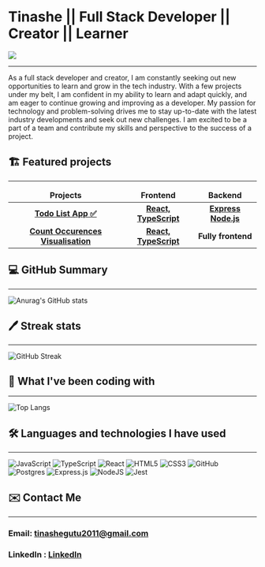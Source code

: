 # Tinashe || Full Stack Developer || Creator || Learner 
![](https://komarev.com/ghpvc/?username=tinashe-gutu&style=flat-square&color=blueviolet)

<hr>
As a full stack developer and creator, I am constantly seeking out new opportunities to learn and grow in the tech industry. With a few projects under my belt, I am confident in my ability to learn and adapt quickly, and am eager to continue growing and improving as a developer. My passion for technology and problem-solving drives me to stay up-to-date with the latest industry developments and seek out new challenges. I am excited to be a part of a team and contribute my skills and perspective to the success of a project.

## 🏗️ Featured projects
<hr>

<table>
  <thead align="center">
    <tr border: none;>
      <td><b>Projects</b></td>
      <td><b>Frontend</b></td>
      <td><b>Backend</b></td>
      <!--<td><b>Documentation</b></td>-->
    </tr>
  </thead>
  <tbody>
  <tbody align="center">
    <tr>
      <td><a href="https://app.netlify.com/sites/illustrious-froyo-1c4560" target="_blank"><b>Todo List App ✅<b></a></td>
      <td><a href="https://github.com/tinashe-gutu/to-do-list-frontend"><b>React, TypeScript</b></a></td>
      <td><a href="https://github.com/tinashe-gutu/to-do-list-backend"><b>Express Node.js</b></a></td>
      <!--<td><a href="addlinkhere"><b>Documentation</b></a></td>-->
    </tr>
    <tr>
      <td><a href="https://count-occurences-vis.netlify.app/" target="_blank"><b>Count Occurences Visualisation<b></a></td>
      <td><a href="https://github.com/tinashe-gutu/count-occurrences"><b>React, TypeScript</b></a></td>
      <td><b>Fully frontend</b></a></td>
      <!--<td><a href="addlinkhere"><b>Documentation</b></a></td>-->
    </tr>
  </tbody>
</table>


## 💻 GitHub Summary
<hr>

![Anurag's GitHub stats](https://github-readme-stats.vercel.app/api?username=tinashe-gutu&count_private=true&show_icons=true&theme=midnight-purple&card_width=550)

## 🖊️ Streak stats

<hr>

![GitHub Streak](https://streak-stats.demolab.com/?user=tinashe-gutu&theme=midnight-purple)

## 🧰 What I've been coding with

<hr>

![Top Langs](https://github-readme-stats.vercel.app/api/top-langs/?username=tinashe-gutu&layout=compact&theme=midnight-purple&card_width=500)


## 🛠️ Languages and technologies I have used
<hr>

![JavaScript](https://img.shields.io/badge/javascript-%23323330.svg?style=for-the-badge&logo=javascript&logoColor=%23F7DF1E)
![TypeScript](https://img.shields.io/badge/typescript-%23007ACC.svg?style=for-the-badge&logo=typescript&logoColor=white)
![React](https://img.shields.io/badge/react-%2320232a.svg?style=for-the-badge&logo=react&logoColor=%2361DAFB)
![HTML5](https://img.shields.io/badge/html5-%23E34F26.svg?style=for-the-badge&logo=html5&logoColor=white)
![CSS3](https://img.shields.io/badge/css3-%231572B6.svg?style=for-the-badge&logo=css3&logoColor=white)
![GitHub](https://img.shields.io/badge/github-%23121011.svg?style=for-the-badge&logo=github&logoColor=white)
![Postgres](https://img.shields.io/badge/postgres-%23316192.svg?style=for-the-badge&logo=postgresql&logoColor=white)
![Express.js](https://img.shields.io/badge/express.js-%23404d59.svg?style=for-the-badge&logo=express&logoColor=%2361DAFB)
![NodeJS](https://img.shields.io/badge/node.js-6DA55F?style=for-the-badge&logo=node.js&logoColor=white)
![Jest](https://img.shields.io/badge/-jest-%23C21325?style=for-the-badge&logo=jest&logoColor=white)




## ✉️ Contact Me
<hr>

### Email: tinashegutu2011@gmail.com
### LinkedIn : <a href= "https://www.linkedin.com/in/tinashe-gutu-24820818b/"> LinkedIn </a>


